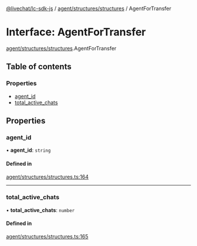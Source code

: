 [@livechat/lc-sdk-js](../README.md) / [agent/structures/structures](../modules/agent_structures_structures.md) / AgentForTransfer

# Interface: AgentForTransfer

[agent/structures/structures](../modules/agent_structures_structures.md).AgentForTransfer

## Table of contents

### Properties

- [agent\_id](agent_structures_structures.AgentForTransfer.md#agent_id)
- [total\_active\_chats](agent_structures_structures.AgentForTransfer.md#total_active_chats)

## Properties

### agent\_id

• **agent\_id**: `string`

#### Defined in

[agent/structures/structures.ts:164](https://github.com/livechat/lc-sdk-js/blob/c7b3817/src/agent/structures/structures.ts#L164)

___

### total\_active\_chats

• **total\_active\_chats**: `number`

#### Defined in

[agent/structures/structures.ts:165](https://github.com/livechat/lc-sdk-js/blob/c7b3817/src/agent/structures/structures.ts#L165)
